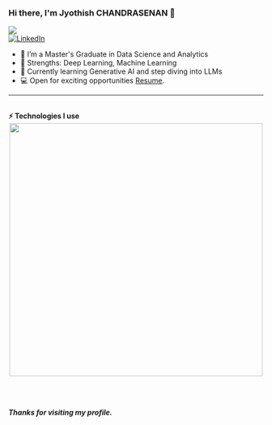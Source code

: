 ### Hi there, I'm Jyothish CHANDRASENAN 👋

![](https://komarev.com/ghpvc/?username=jyothish&color=green)  
[![LinkedIn](https://img.shields.io/badge/linkedin-%230077B5.svg?style=for-the-badge&logo=linkedin&logoColor=white)](https://www.linkedin.com/in/jyothishchandrasenan/)&nbsp; 

- 🔭 I’m a Master's Graduate in Data Science and Analytics
- 💪 Strengths: Deep Learning, Machine Learning
- 📖 Currently learning Generative AI and step diving into LLMs
- 💻 Open for exciting opportunities <a href="https://drive.google.com/file/d/1nbP6N7qOi4UaA_IX8BCSkLiAC2V6zSF8/view?usp=sharing">Resume</a>.</li>

 ---
 <!--Languages and Tools Section-->    
 </div>                <br> <b>⚡ Technologies I use </b>
    <div align="center">
    <table align="center">
           
<img width="500px"  src="https://skillicons.dev/icons?i=py,tensorflow,pytorch,docker,kubernetes,gcp,azure,postgres,git,vscode,postman,linux"  />
</p>
<br />
    </table>
</div>


***Thanks for visiting my profile.***

